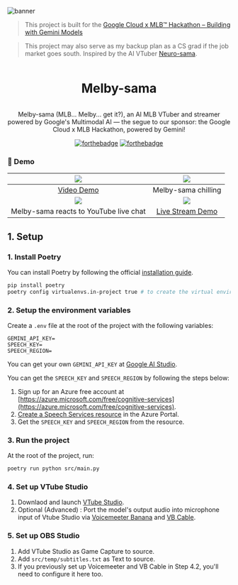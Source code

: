 ![banner](https://github.com/user-attachments/assets/18014e27-a881-4ea0-924e-a7b0a3a944aa)
> This project is built for the [Google Cloud x MLB™ Hackathon – Building with Gemini Models](https://next2025challenge.devpost.com/)

> This project may also serve as my backup plan as a CS grad if the job market goes south.
> Inspired by the AI VTuber [Neuro-sama](https://www.youtube.com/@Neurosama).

<div align="center">
  <div>
    <h1 style="display: inline-block;">Melby-sama</h1>
  </div>
  <p align='center'>
  Melby-sama (MLB... Melby... get it?), an AI MLB VTuber and streamer powered by Google's Multimodal AI — the segue to our sponsor: the Google Cloud x MLB Hackathon, powered by Gemini!
  </p>
  
  [![forthebadge](https://forthebadge.com/images/badges/ctrl-c-ctrl-v.svg)](https://forthebadge.com) [![forthebadge](https://forthebadge.com/images/badges/works-on-my-machine.svg)](https://forthebadge.com)
</div>

### 👀 Demo

| [![](https://img.youtube.com/vi/Zxxj-QVYgow/maxresdefault.jpg)](https://www.youtube.com/watch?v=Zxxj-QVYgow) | ![](https://github.com/user-attachments/assets/1dd93eed-c3aa-4c42-9ee9-ac6e8c5dc1d9) |
|:---:|:---:|
| [Video Demo](https://www.youtube.com/watch?v=Zxxj-QVYgow) | Melby-sama chilling |
| ![](https://github.com/user-attachments/assets/9314104e-375f-49a0-b862-aa9a1bbbf8f5) | [![](https://img.youtube.com/vi/L639zifZP0U/maxresdefault.jpg)](https://youtube.com/live/L639zifZP0U) |
| Melby-sama reacts to YouTube live chat | [Live Stream Demo](https://youtube.com/live/L639zifZP0U) |



## 1. Setup

### 1. Install Poetry

You can install Poetry by following the official [installation guide](https://python-poetry.org/docs/#installation).

```bash
pip install poetry
poetry config virtualenvs.in-project true # to create the virtual environment in the project directory
```

### 2. Setup the environment variables

Create a `.env` file at the root of the project with the following variables:

```env
GEMINI_API_KEY=
SPEECH_KEY=
SPEECH_REGION=
```

You can get your own `GEMINI_API_KEY` at [Google AI Studio](https://aistudio.google.com/app/apikey).

You can get the `SPEECH_KEY` and `SPEECH_REGION` by following the steps below:

1. Sign up for an Azure free account at [https://azure.microsoft.com/free/cognitive-services](https://azure.microsoft.com/free/cognitive-services).
2. [Create a Speech Services resource](https://portal.azure.com/#create/Microsoft.CognitiveServicesSpeechServices) in the Azure Portal.
3. Get the `SPEECH_KEY` and `SPEECH_REGION` from the resource.

### 3. Run the project
At the root of the project, run:

```bash
poetry run python src/main.py
```

### 4. Set up VTube Studio
1. Downlaod and launch [VTube Studio](https://store.steampowered.com/app/1325860/VTube_Studio/).
2. Optional (Advanced) : Port the model's output audio into microphone input of Vtube Studio via [Voicemeeter Banana](https://vb-audio.com/Voicemeeter/banana.htm) and [VB Cable](https://vb-audio.com/Cable/).

### 5. Set up OBS Studio
1. Add VTube Studio as Game Capture to source.
2. Add `src/temp/subtitles.txt` as Text to source.
3. If you previously set up Voicemeeter and VB Cable in Step 4.2, you'll need to configure it here too.
